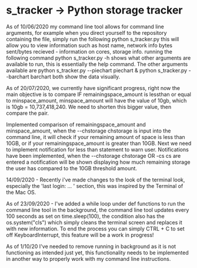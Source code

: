 # s_tracker -> Python storage tracker
As of 10/06/2020 my command line tool allows for command line arguments, for example when you direct yourself to the repository containing the file, simply run the following python s_tracker.py this will allow you to view information such as host name, network info bytes sent/bytes recieved - information on cores, storage info. running the following command python s_tracker.py -h shows what other arguments are available to run, this is essentially the help command. The other arguments available are python s_tracker.py --piechart piechart & python s_tracker.py --barchart barchart both show the data visually.

As of 20/07/2020, we currently have significant progress, right now the main objective is to compare IF remainingspace_amount is lessthan or equal to minspace_amount, minspace_amount will have the value of 10gb, which is 10gb = 10,737,418,240. We need to shorten this bigger value, then compare the pair.

Implemented comparison of remainingspace_amount and minspace_amount, when the --chstorage chstorage is input into the command line, it will check if your remaining amount of space is less than 10GB, or if your remainingspace_amount is greater than 10GB. Next we need to implement notification for less than statement to warn user. Notifications have been implemented, when the --chstorage chstorage OR -cs cs are entered a notification will be shown displaying how much remaining storage the user has compared to the 10GB threshold amount.

14/09/2020 - Recently i've made changes to the look of the terminal look, especially the 'last login: ... ' section, this was inspired by the Terminal of the Mac OS.

As of 23/09/2020 - I've added a while loop under def functions to run the command line tool in the background, the command line tool updates every 100 seconds as set on time.sleep(100), the condition also has the os.system("cls") which simply cleans the terminal screen and replaces it with new information. To end the process you can simply CTRL + C to set off KeyboardInterrupt, this feature will be a work in progress!

As of 1/10/20 I've needed to remove running in background as it is not functioning as intended just yet, this functionality needs to be implemented in another way to properly work with my command line instructions.
